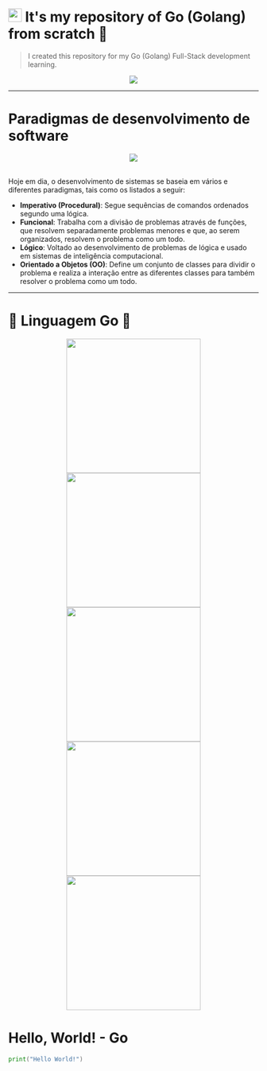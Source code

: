 # <a href="#"><img src="https://cdn.worldvectorlogo.com/logos/go-logo-1.svg" height="27"></a> It's my repository of Go (Golang) from scratch 🐹

<blockquote>I created this repository for my Go (Golang) Full-Stack development learning.</blockquote>

<div align="center"><a href="https://github.com/IsaacAlves7/go-programming"><img src="https://technology.riotgames.com/sites/default/files/articles/116/golangheader.png"></a></div>

<hr>

# Paradigmas de desenvolvimento de software

<div align="center"><img src="https://user-images.githubusercontent.com/61624336/112900537-065ce480-90ba-11eb-86f7-f9006445876a.png"></div><br \>

Hoje em dia, o desenvolvimento de sistemas se baseia em vários e diferentes paradigmas, tais como os listados a seguir:

- **Imperativo (Procedural)**: Segue sequências de comandos ordenados segundo uma lógica.
- **Funcional**: Trabalha com a divisão de problemas através de funções, que resolvem separadamente problemas menores e que, ao serem organizados, resolvem o problema como um todo.
- **Lógico**: Voltado ao desenvolvimento de problemas de lógica e usado em sistemas de inteligência computacional.
- **Orientado a Objetos (OO)**: Define um conjunto de classes para dividir o problema e realiza a interação entre as diferentes classes para também resolver o problema como um todo.

----

# 🐹 Linguagem Go 🐹
<div align="center"><img src="https://cdn.worldvectorlogo.com/logos/go-logo-1.svg" height="270"></div>
<div align="center"><img src="https://upload.wikimedia.org/wikipedia/commons/0/05/Go_Logo_Blue.svg" height="270"></div>
<div align="center"><img src="https://raw.githubusercontent.com/cshum/imagor/master/testdata/gopher-front.png" height="270"></div>
<div align="center"><img src="https://gokrazy.org/logo.svg" height="270"></div>
<div align="center"><img src="https://upload.wikimedia.org/wikipedia/commons/2/2d/Go_gopher_favicon.svg" height="270"></div>


<!-- <div align="center"><img src="https://media1.tenor.com/images/9e11dae37a9fc8a76d52359c2af0dc9e/tenor.gif?itemid=5467323" height="170"></div> -->

# Hello, World! - Go
```go
print("Hello World!")
```
